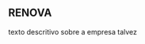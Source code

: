 ## RENOVA
texto descritivo sobre a empresa talvez
<!-- ![texto  descritivo](<https://ia800204.us.archive.org/16/items/pressman-engenharia-de-software-uma-abordagem-profissional-8a/Pressman%20-%20Engenharia%20de%20Software-Uma%20Abordagem%20Profissional%20-%208a.pdf>){ type=application/pdf style="min-height:100vh;width:100%"} -->